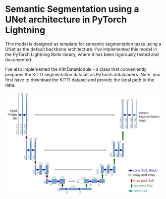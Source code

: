 # Semantic Segmentation using a UNet architecture in PyTorch Lightning

This model is designed as template for semantic segmentation tasks using a UNet as the default backbone architecture. I've implemented this model in the PyTorch Lightning Bolts library, where it has been rigorously tested and documented.

I've also implemented the KittiDataModule - a class that conveniently prepares the KITTI segmentation dataset as PyTorch dataloaders. Note, you first have to download the KITTI dataset and provide the local path to the data.

<p align="center">
  <img src="u-net-architecture.png" width="500"/>
</p>

